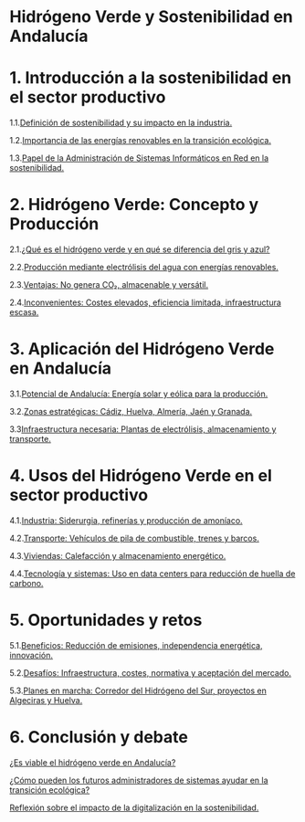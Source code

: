 # Hidrógeno Verde y Sostenibilidad en Andalucía

# 1. Introducción a la sostenibilidad en el sector productivo

1.1.[Definición de sostenibilidad y su impacto en la industria.](1_1.md)

1.2.[Importancia de las energías renovables en la transición ecológica.](1_2.md)

1.3.[Papel de la Administración de Sistemas Informáticos en Red en la sostenibilidad.](1_3.md)

# 2. Hidrógeno Verde: Concepto y Producción

2.1.[¿Qué es el hidrógeno verde y en qué se diferencia del gris y azul?](2_1.md)

2.2.[Producción mediante electrólisis del agua con energías renovables.](2_2.md)

2.3.[Ventajas: No genera CO₂, almacenable y versátil.](2_3.md)

2.4.[Inconvenientes: Costes elevados, eficiencia limitada, infraestructura escasa.](2_4.md)

# 3. Aplicación del Hidrógeno Verde en Andalucía

3.1.[Potencial de Andalucía: Energía solar y eólica para la producción.](3_1.md)

3.2.[Zonas estratégicas: Cádiz, Huelva, Almería, Jaén y Granada.](3_2.md)

3.3[Infraestructura necesaria: Plantas de electrólisis, almacenamiento y transporte.](3_3.md)

# 4. Usos del Hidrógeno Verde en el sector productivo

4.1.[Industria: Siderurgia, refinerías y producción de amoníaco.](4_1.md)

4.2.[Transporte: Vehículos de pila de combustible, trenes y barcos.](4_2.md)

4.3.[Viviendas: Calefacción y almacenamiento energético.](4_3.md)

4.4.[Tecnología y sistemas: Uso en data centers para reducción de huella de carbono.](4_4.md)

# 5. Oportunidades y retos

5.1.[Beneficios: Reducción de emisiones, independencia energética, innovación.](5_1.md)

5.2.[Desafíos: Infraestructura, costes, normativa y aceptación del mercado.](5_2.md)

5.3.[Planes en marcha: Corredor del Hidrógeno del Sur, proyectos en Algeciras y Huelva.](5_3.md)

# 6. Conclusión y debate

[¿Es viable el hidrógeno verde en Andalucía?](6_1.md)

[¿Cómo pueden los futuros administradores de sistemas ayudar en la transición ecológica?](6_2.md)

[Reflexión sobre el impacto de la digitalización en la sostenibilidad.](6_3.md)
